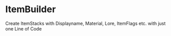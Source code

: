 # ItemBuilder
Create ItemStacks with Displayname, Material, Lore, ItemFlags etc. with just one Line of Code

